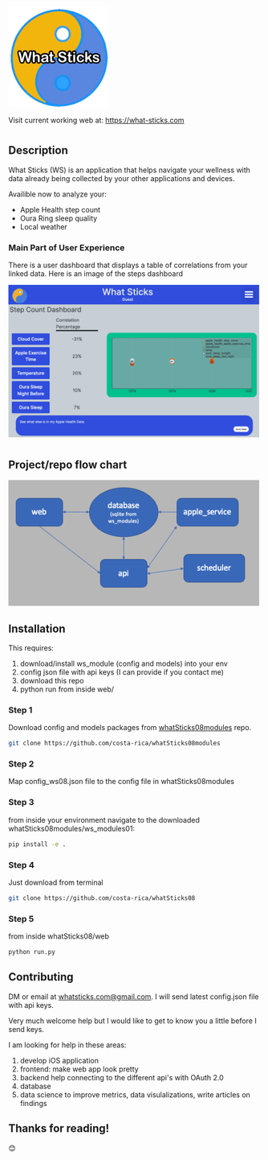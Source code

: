 
<img src="https://github.com/costa-rica/whatSticks08/blob/github-main/web/app_package/static/images/wshLogo_300px_doodle02.png?raw=true" alt="what sticks logo" width="200"/>

Visit current working web at:
https://what-sticks.com
#
## Description
What Sticks (WS) is an application that helps navigate your wellness with data already being collected by your other applications and devices.

Availible now to analyze your:
- Apple Health step count
- Oura Ring sleep quality
- Local weather

### Main Part of User Experience
There is a user dashboard that displays a table of correlations from your linked data. Here is an image of the steps dashboard

<img src="https://github.com/costa-rica/whatSticks08/blob/github-main/web/app_package/static/images/readme/stepsDashScreenShot.png?raw=true" alt="ws dash screenshot" width="500"/>

#
## Project/repo flow chart
<img src="https://github.com/costa-rica/whatSticks08/blob/github-main/web/app_package/static/images/readme/projectFlowChart.png?raw=true" alt="ws project flowchart" width="500"/>




## Installation
This requires:
1. download/install ws_module (config and models) into your env
2. config json file with api keys (I can provide if you contact me)
3. download this repo
4. python run from inside web/

### Step 1
Download config and models packages from [whatSticks08modules](https://github.com/costa-rica/whatSticks08modules) repo.

```bash
git clone https://github.com/costa-rica/whatSticks08modules
```

### Step 2
Map config_ws08.json file to the config file in whatSticks08modules

### Step 3


from inside your environment navigate to the downloaded whatSticks08modules/ws_modules01:
```bash
pip install -e .
```
### Step 4
Just download from terminal
```bash
git clone https://github.com/costa-rica/whatSticks08
```

### Step 5
from inside whatSticks08/web
```bash
python run.py
```


## Contributing
DM or email at whatsticks.com@gmail.com. 
I will send latest config.json file with api keys.

Very much welcome help but I would like to get to know you a little before I send keys. 

I am looking for help in these areas:
1. develop iOS application
2. frontend: make web app look pretty
3. backend help connecting to the different api's with OAuth 2.0
4. database
5. data science to improve metrics, data visulalizations, write articles on findings


## Thanks for reading!
:blush:
